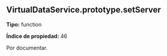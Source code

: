 ## VirtualDataService.prototype.setServer

**Tipo:** function

**Índice de propiedad:** 46

Por documentar.



